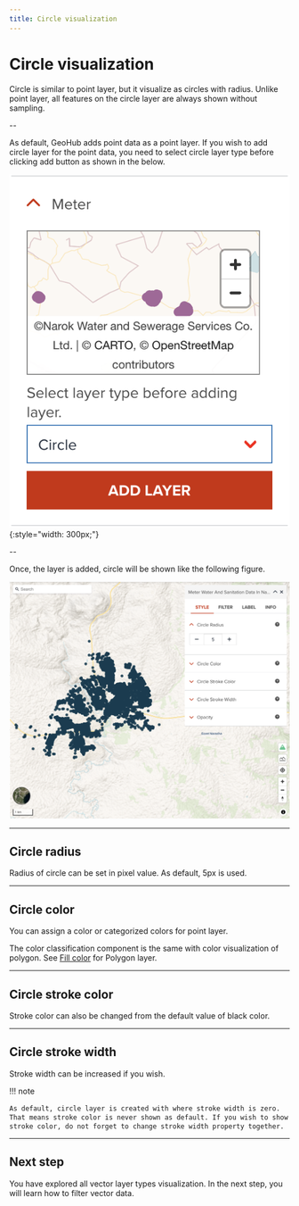 ```yaml
---
title: Circle visualization
---
```


# Circle visualization

Circle is similar to point layer, but it visualize as circles with radius. Unlike point layer, all features on the circle layer are always shown without sampling.

--

As default, GeoHub adds point data as a point layer. If you wish to add circle layer for the point data, you need to select circle layer type before clicking add button as shown in the below.

![Add point data as circle layer](../assets/visualization/visualize_vector_circle_select.png){:style="width: 300px;"}

<!-- .element style="height: 300px" -->

--

Once, the layer is added, circle will be shown like the following figure.

![Styling for vector circle layer](../assets/visualization/visualize_vector_circle.png)

<!-- .element style="height: 400px" -->

---

## Circle radius

Radius of circle can be set in pixel value. As default, 5px is used.

---

## Circle color

You can assign a color or categorized colors for point layer.

The color classification component is the same with color visualization of polygon. <hidden>See [Fill color](./visualize_vector_polygon.md#fill-color) for Polygon layer</hidden>.

---

## Circle stroke color

Stroke color can also be changed from the default value of black color.

---

## Circle stroke width

Stroke width can be increased if you wish.

<hidden>

!!! note

    As default, circle layer is created with where stroke width is zero. That means stroke color is never shown as default. If you wish to show stroke color, do not forget to change stroke width property together.

</hidden>

---

## Next step

You have explored all vector layer types visualization. In the next step, you will learn how to filter vector data.